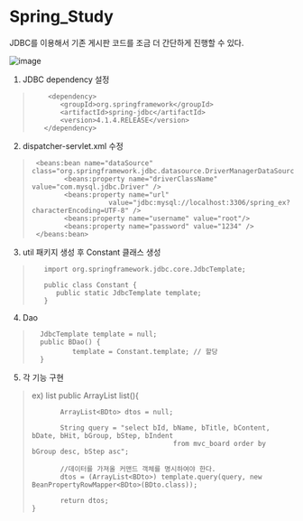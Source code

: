 # Spring_Study
JDBC를 이용해서 기존 게시판 코드를 조금 더 간단하게 진행할 수 있다.

![image](https://user-images.githubusercontent.com/31613683/37639758-fb41a692-2c55-11e8-90ff-d6f2bdefd7ae.png)

1. JDBC dependency 설정
>         <dependency>
>            <groupId>org.springframework</groupId>
>            <artifactId>spring-jdbc</artifactId>
>            <version>4.1.4.RELEASE</version>
>        </dependency>


2. dispatcher-servlet.xml 수정
>      <beans:bean name="dataSource" class="org.springframework.jdbc.datasource.DriverManagerDataSource">
>             <beans:property name="driverClassName" value="com.mysql.jdbc.Driver" />
>             <beans:property name="url" 
>                        value="jdbc:mysql://localhost:3306/spring_ex?characterEncoding=UTF-8" />
>             <beans:property name="username" value="root"/>
>             <beans:property name="password" value="1234" />
>      </beans:bean>

    
    
3. util 패키지 생성 후 Constant 클래스 생성

>        import org.springframework.jdbc.core.JdbcTemplate;
>
>        public class Constant {
>           public static JdbcTemplate template;
>        }

4. Dao

>       JdbcTemplate template = null;
>       public BDao() {
>               template = Constant.template; // 할당
>       }

5. 각 기능 구현
>    ex) list
>    public ArrayList<BDto> list(){
>
>            ArrayList<BDto> dtos = null;
>
>            String query = "select bId, bName, bTitle, bContent, bDate, bHit, bGroup, bStep, bIndent 
>                                        from mvc_board order by bGroup desc, bStep asc";
>
>            //데이터를 가져올 커맨드 객체를 명시하여야 한다.
>            dtos = (ArrayList<BDto>) template.query(query, new BeanPropertyRowMapper<BDto>(BDto.class));
>
>            return dtos;
>     }
